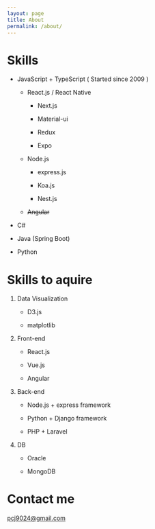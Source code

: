 ```yaml
---
layout: page
title: About
permalink: /about/
---
```


# Skills

* JavaScript + TypeScript ( Started since 2009 )
  
  * React.js / React Native

    * Next.js
    
    * Material-ui

    * Redux

    * Expo

  * Node.js
    
    * express.js

    * Koa.js

    * Nest.js

  * ~~Angular~~

* C#

* Java (Spring Boot)

* Python


# Skills to aquire

1. Data Visualization

    * D3.js

    * matplotlib

2. Front-end 

    * React.js

    * Vue.js

    * Angular

3. Back-end

    * Node.js + express framework

    * Python + Django framework

    * PHP + Laravel

4. DB

    * Oracle

    * MongoDB

# Contact me

[pcj9024@gmail.com](mailto:pcj9024@gmail.com)
